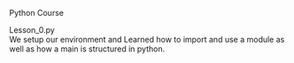 Python Course


Lesson_0.py  
We setup our environment and Learned how to import and use a module as well as how a main is structured in python. 

